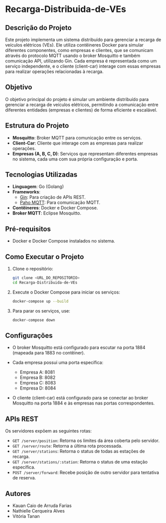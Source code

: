 # Recarga-Distribuida-de-VEs

## Descrição do Projeto
Este projeto implementa um sistema distribuído para gerenciar a recarga de veículos elétricos (VEs). Ele utiliza contêineres Docker para simular diferentes componentes, como empresas e clientes, que se comunicam através do protocolo MQTT usando o broker Mosquitto e também comunicação API, utilizando Gin. Cada empresa é representada como um serviço independente, e o cliente (client-car) interage com essas empresas para realizar operações relacionadas à recarga.

## Objetivo
O objetivo principal do projeto é simular um ambiente distribuído para gerenciar a recarga de veículos elétricos, permitindo a comunicação entre diferentes entidades (empresas e clientes) de forma eficiente e escalável.

## Estrutura do Projeto
- **Mosquitto**: Broker MQTT para comunicação entre os serviços.
- **Client-Car**: Cliente que interage com as empresas para realizar operações.
- **Empresas (A, B, C, D)**: Serviços que representam diferentes empresas no sistema, cada uma com sua própria configuração e porta.

## Tecnologias Utilizadas
- **Linguagem**: Go (Golang)
- **Frameworks**:
  - [Gin](https://github.com/gin-gonic/gin): Para criação de APIs REST.
  - [Paho MQTT](https://github.com/eclipse/paho.mqtt.golang): Para comunicação MQTT.
- **Contêineres**: Docker e Docker Compose.
- **Broker MQTT**: Eclipse Mosquitto.

## Pré-requisitos
- Docker e Docker Compose instalados no sistema.

## Como Executar o Projeto
1. Clone o repositório:
   ```bash
   git clone <URL_DO_REPOSITORIO>
   cd Recarga-Distribuida-de-VEs

2. Execute o Docker Compose para iniciar os serviços:
   ```bash
   docker-compose up --build
   ```


3. Para parar os serviços, use:
   ```bash
   docker-compose down
   ```

## Configurações

- O broker Mosquitto está configurado para escutar na porta 1884 (mapeada para 1883 no contêiner).
- Cada empresa possui uma porta específica:
    - Empresa A: 8081
    - Empresa B: 8082
    - Empresa C: 8083
    - Empresa D: 8084

- O cliente (client-car) está configurado para se conectar ao broker Mosquitto na porta 1884 e às empresas nas portas correspondentes.

## APIs REST
Os servidores expõem as seguintes rotas:

- `GET /server/position`: Retorna os limites da área coberta pelo servidor.
- `GET /server/route`: Retorna a última rota processada.
- `GET /server/stations`: Retorna o status de todas as estações de recarga.
- `GET /server/stations/:station`: Retorna o status de uma estação específica.
- `POST /server/forward`: Recebe posição de outro servidor para tentativa de reserva.

## Autores
- Kauan Caio de Arruda Farias
- Nathielle Cerqueira Alves
- Vitória Tanan 